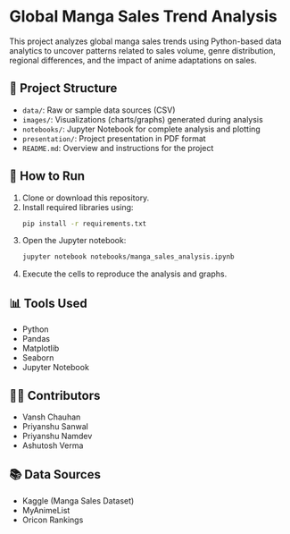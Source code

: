 # Global Manga Sales Trend Analysis

This project analyzes global manga sales trends using Python-based data analytics to uncover patterns related to sales volume, genre distribution, regional differences, and the impact of anime adaptations on sales.

## 📁 Project Structure

- `data/`: Raw or sample data sources (CSV)
- `images/`: Visualizations (charts/graphs) generated during analysis
- `notebooks/`: Jupyter Notebook for complete analysis and plotting
- `presentation/`: Project presentation in PDF format
- `README.md`: Overview and instructions for the project

## 🚀 How to Run

1. Clone or download this repository.
2. Install required libraries using:
   ```bash
   pip install -r requirements.txt
   ```
3. Open the Jupyter notebook:
   ```bash
   jupyter notebook notebooks/manga_sales_analysis.ipynb
   ```
4. Execute the cells to reproduce the analysis and graphs.

## 📊 Tools Used

- Python
- Pandas
- Matplotlib
- Seaborn
- Jupyter Notebook

## 👨‍💻 Contributors

- Vansh Chauhan
- Priyanshu Sanwal
- Priyanshu Namdev
- Ashutosh Verma

## 📚 Data Sources

- Kaggle (Manga Sales Dataset)
- MyAnimeList
- Oricon Rankings